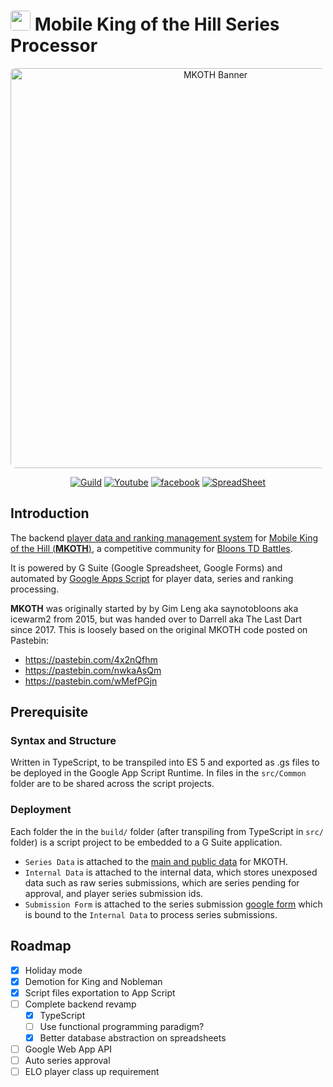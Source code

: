 <h1>
<img style="border-radius:4px" src="https://raw.githubusercontent.com/MobileKOTH/MKOTH-GSuite/master/misc/MKOTH%20Icon.png" width="32"/>
	Mobile King of the Hill Series Processor
</h1>
<div align="center">
<a href="https://mobilekoth.github.io/"><img style="border-radius:8px" src="https://raw.githubusercontent.com/MobileKOTH/MKOTH-GSuite/master/misc/MKOTH%20Banner.jpg" width="640" alt="MKOTH Banner" /></a>

[![Guild](https://discordapp.com/api/guilds/271109067261476866/embed.png)](https://discord.me/mkoth)
[![Youtube](https://img.shields.io/badge/subscribe-YouTube-red.svg)](http://www.youtube.com/channel/UCkI59BmyEeXUWv8-BhPSU6g?sub_confirmation=1)
[![facebook](https://img.shields.io/badge/%F0%9F%91%8D-facebook-blue.svg)](https://www.facebook.com/Mobile-KOTH-234357333726469/)
[![SpreadSheet](https://img.shields.io/badge/Google-Spreadsheets-brightgreen.svg)](https://docs.google.com/spreadsheets/d/1VRfWwvRSMQizzBanGNRMFVzoYFthrsNKzOgF5wKVM5I)
</div>

## Introduction
The backend [player data and ranking management system](https://docs.google.com/spreadsheets/d/1VRfWwvRSMQizzBanGNRMFVzoYFthrsNKzOgF5wKVM5I) for [Mobile King of the Hill (**MKOTH**)](https://mobilekoth.github.io/), a competitive community for [Bloons TD Battles](https://store.steampowered.com/app/444640/Bloons_TD_Battles/). 

It is powered by G Suite (Google Spreadsheet, Google Forms) and automated by [Google Apps Script](https://developers.google.com/apps-script/) for player data, series and ranking processing.

**MKOTH** was originally started by by Gim Leng aka saynotobloons aka icewarm2 from 2015, but was handed over to Darrell aka The Last Dart since 2017. This is loosely based on the original MKOTH code posted on Pastebin:  
- https://pastebin.com/4x2nQfhm
- https://pastebin.com/nwkaAsQm
- https://pastebin.com/wMefPGjn

## Prerequisite
### Syntax and Structure
Written in TypeScript, to be transpiled into ES 5 and exported as .gs files to be deployed in the Google App Script Runtime. In files in the `src/Common` folder are to be shared across the script projects.

### Deployment
Each folder the in the `build/` folder (after transpiling from TypeScript in `src/` folder) is a script project to be embedded to a G Suite application.
- `Series Data` is attached to the [main and public data](https://docs.google.com/spreadsheets/d/1VRfWwvRSMQizzBanGNRMFVzoYFthrsNKzOgF5wKVM5I) for MKOTH. 
- `Internal Data` is attached to the internal data, which stores unexposed data such as raw series submissions, which are series pending for approval, and player series submission ids. 
- `Submission Form` is attached to the series submission [google form](https://docs.google.com/forms/d/1Ccym-20keX_AbFlELm1s0nYNsST71GJMzUcIusz7bIU) which is bound to the `Internal Data` to process series submissions. 

## Roadmap
- [x] Holiday mode
- [x] Demotion for King and Nobleman
- [x] Script files exportation to App Script
- [ ] Complete backend revamp
    - [X] TypeScript
    - [ ] Use functional programming paradigm?
    - [X] Better database abstraction on spreadsheets
- [ ] Google Web App API
- [ ] Auto series approval
- [ ] ELO player class up requirement
